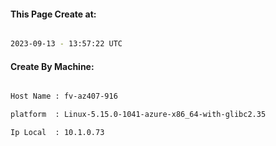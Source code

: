 
   
#### This Page Create at:

```bash

2023-09-13 - 13:57:22 UTC

```

#### Create By Machine:

```bash

Host Name : fv-az407-916

platform  : Linux-5.15.0-1041-azure-x86_64-with-glibc2.35

Ip Local  : 10.1.0.73

```

